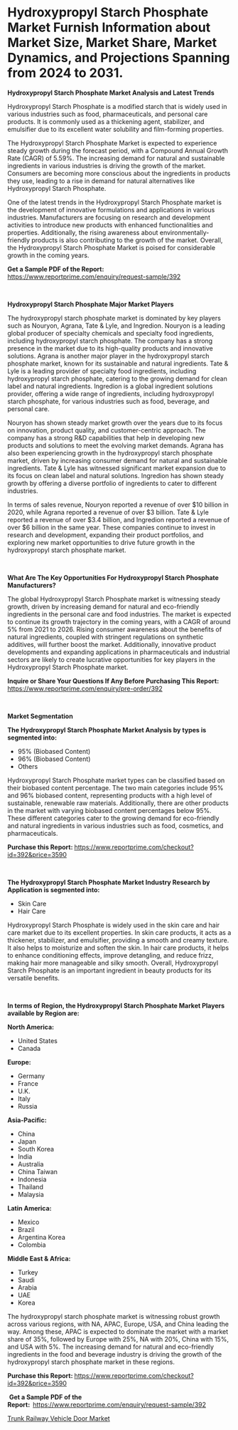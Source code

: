 <p><h1>Hydroxypropyl Starch Phosphate Market Furnish Information about Market Size, Market Share, Market Dynamics, and Projections Spanning from 2024 to 2031.</h1></p><p><strong>Hydroxypropyl Starch Phosphate Market Analysis and Latest Trends</strong></p>
<p><p>Hydroxypropyl Starch Phosphate is a modified starch that is widely used in various industries such as food, pharmaceuticals, and personal care products. It is commonly used as a thickening agent, stabilizer, and emulsifier due to its excellent water solubility and film-forming properties. </p><p>The Hydroxypropyl Starch Phosphate Market is expected to experience steady growth during the forecast period, with a Compound Annual Growth Rate (CAGR) of 5.59%. The increasing demand for natural and sustainable ingredients in various industries is driving the growth of the market. Consumers are becoming more conscious about the ingredients in products they use, leading to a rise in demand for natural alternatives like Hydroxypropyl Starch Phosphate.</p><p>One of the latest trends in the Hydroxypropyl Starch Phosphate market is the development of innovative formulations and applications in various industries. Manufacturers are focusing on research and development activities to introduce new products with enhanced functionalities and properties. Additionally, the rising awareness about environmentally-friendly products is also contributing to the growth of the market. Overall, the Hydroxypropyl Starch Phosphate Market is poised for considerable growth in the coming years.</p></p>
<p><strong>Get a Sample PDF of the Report:&nbsp;</strong> <a href="https://www.reportprime.com/enquiry/request-sample/392">https://www.reportprime.com/enquiry/request-sample/392</a></p>
<p>&nbsp;</p>
<p><strong>Hydroxypropyl Starch Phosphate Major Market Players</strong></p>
<p><p>The hydroxypropyl starch phosphate market is dominated by key players such as Nouryon, Agrana, Tate & Lyle, and Ingredion. Nouryon is a leading global producer of specialty chemicals and specialty food ingredients, including hydroxypropyl starch phosphate. The company has a strong presence in the market due to its high-quality products and innovative solutions. Agrana is another major player in the hydroxypropyl starch phosphate market, known for its sustainable and natural ingredients. Tate & Lyle is a leading provider of specialty food ingredients, including hydroxypropyl starch phosphate, catering to the growing demand for clean label and natural ingredients. Ingredion is a global ingredient solutions provider, offering a wide range of ingredients, including hydroxypropyl starch phosphate, for various industries such as food, beverage, and personal care.</p><p>Nouryon has shown steady market growth over the years due to its focus on innovation, product quality, and customer-centric approach. The company has a strong R&D capabilities that help in developing new products and solutions to meet the evolving market demands. Agrana has also been experiencing growth in the hydroxypropyl starch phosphate market, driven by increasing consumer demand for natural and sustainable ingredients. Tate & Lyle has witnessed significant market expansion due to its focus on clean label and natural solutions. Ingredion has shown steady growth by offering a diverse portfolio of ingredients to cater to different industries.</p><p>In terms of sales revenue, Nouryon reported a revenue of over $10 billion in 2020, while Agrana reported a revenue of over $3 billion. Tate & Lyle reported a revenue of over $3.4 billion, and Ingredion reported a revenue of over $6 billion in the same year. These companies continue to invest in research and development, expanding their product portfolios, and exploring new market opportunities to drive future growth in the hydroxypropyl starch phosphate market.</p></p>
<p>&nbsp;</p>
<p><strong>What Are The Key Opportunities For Hydroxypropyl Starch Phosphate Manufacturers?</strong></p>
<p><p>The global Hydroxypropyl Starch Phosphate market is witnessing steady growth, driven by increasing demand for natural and eco-friendly ingredients in the personal care and food industries. The market is expected to continue its growth trajectory in the coming years, with a CAGR of around 5% from 2021 to 2026. Rising consumer awareness about the benefits of natural ingredients, coupled with stringent regulations on synthetic additives, will further boost the market. Additionally, innovative product developments and expanding applications in pharmaceuticals and industrial sectors are likely to create lucrative opportunities for key players in the Hydroxypropyl Starch Phosphate market.</p></p>
<p><strong>Inquire or Share Your Questions If Any Before Purchasing This Report:</strong> <a href="https://www.reportprime.com/enquiry/pre-order/392">https://www.reportprime.com/enquiry/pre-order/392</a></p>
<p>&nbsp;</p>
<p><strong>Market Segmentation</strong></p>
<p><strong>The Hydroxypropyl Starch Phosphate Market Analysis by types is segmented into:</strong></p>
<p><ul><li>95% (Biobased Content)</li><li>96% (Biobased Content)</li><li>Others</li></ul></p>
<p><p>Hydroxypropyl Starch Phosphate market types can be classified based on their biobased content percentage. The two main categories include 95% and 96% biobased content, representing products with a high level of sustainable, renewable raw materials. Additionally, there are other products in the market with varying biobased content percentages below 95%. These different categories cater to the growing demand for eco-friendly and natural ingredients in various industries such as food, cosmetics, and pharmaceuticals.</p></p>
<p><strong>Purchase this Report:&nbsp;</strong><a href="https://www.reportprime.com/checkout?id=392&price=3590">https://www.reportprime.com/checkout?id=392&price=3590</a></p>
<p>&nbsp;</p>
<p><strong>The Hydroxypropyl Starch Phosphate Market Industry Research by Application is segmented into:</strong></p>
<p><ul><li>Skin Care</li><li>Hair Care</li></ul></p>
<p><p>Hydroxypropyl Starch Phosphate is widely used in the skin care and hair care market due to its excellent properties. In skin care products, it acts as a thickener, stabilizer, and emulsifier, providing a smooth and creamy texture. It also helps to moisturize and soften the skin. In hair care products, it helps to enhance conditioning effects, improve detangling, and reduce frizz, making hair more manageable and silky smooth. Overall, Hydroxypropyl Starch Phosphate is an important ingredient in beauty products for its versatile benefits.</p></p>
<p>&nbsp;</p>
<p><strong>In terms of Region, the Hydroxypropyl Starch Phosphate Market Players available by Region are:</strong></p>
<p>
    <p> <strong> North America: </strong>
        <ul>
            <li>United States</li>
            <li>Canada</li>
        </ul>
        </p> 
    <p> <strong> Europe: </strong>
        <ul>
            <li>Germany</li>
            <li>France</li>
            <li>U.K.</li>
            <li>Italy</li>
            <li>Russia</li>
        </ul>
        </p> 
    <p> <strong> Asia-Pacific: </strong>
        <ul>
            <li>China</li>
            <li>Japan</li>
            <li>South Korea</li>
            <li>India</li>
            <li>Australia</li>
            <li>China Taiwan</li>
            <li>Indonesia</li>
            <li>Thailand</li>
            <li>Malaysia</li>
        </ul>
        </p> 
    <p> <strong> Latin America: </strong>
        <ul>
            <li>Mexico</li>
            <li>Brazil</li>
            <li>Argentina Korea</li>
            <li>Colombia</li>
        </ul>
        </p> 
    <p> <strong> Middle East & Africa: </strong>
        <ul>
            <li>Turkey</li>
            <li>Saudi</li>
            <li>Arabia</li>
            <li>UAE</li>
            <li>Korea</li>
        </ul>
    </p>
    </p>
<p><p>The hydroxypropyl starch phosphate market is witnessing robust growth across various regions, with NA, APAC, Europe, USA, and China leading the way. Among these, APAC is expected to dominate the market with a market share of 35%, followed by Europe with 25%, NA with 20%, China with 15%, and USA with 5%. The increasing demand for natural and eco-friendly ingredients in the food and beverage industry is driving the growth of the hydroxypropyl starch phosphate market in these regions.</p></p>
<p><strong>Purchase this Report: </strong><a href="https://www.reportprime.com/checkout?id=392&price=3590">https://www.reportprime.com/checkout?id=392&price=3590</a></p>
<p>&nbsp;<strong>Get a Sample PDF of the Report:&nbsp;&nbsp;</strong><a href="https://www.reportprime.com/enquiry/request-sample/392">https://www.reportprime.com/enquiry/request-sample/392</a></p>
<p><strong></strong></p>
<p><p><a href="https://eight-handstand-8fb.notion.site/Trunk-Railway-Vehicle-Door-Market-Analysis-and-Market-Size-Global-Industry-Overview-Market-Segment-9f57c03a86c8470e9b4f76764f55e2ae">Trunk Railway Vehicle Door Market</a></p></p>